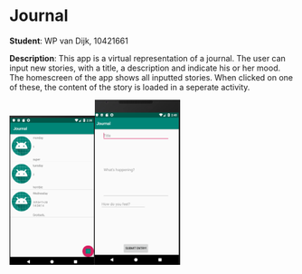 # Journal
**Student**: WP van Dijk, 10421661

**Description**: This app is a virtual representation of a journal. The user can input new stories, with a title, a description and indicate his or her mood. The homescreen of the app shows all inputted stories. When clicked on one of these, the content of the story is loaded in a seperate activity. 


<img src="https://github.com/MyBunzor/Journal/blob/master/docs/Journal1.png" width="30%" height="30%"/><img src="https://github.com/MyBunzor/Journal/blob/master/docs/Journal2.png" width="30%" height="30%"/>


